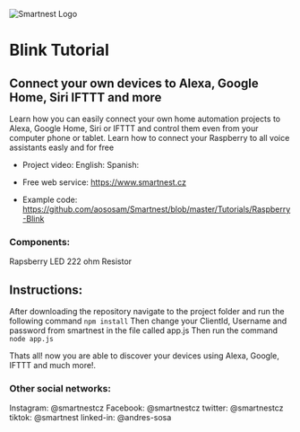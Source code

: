 ![Smartnest Logo](https://www.smartnest.cz/img/Logo-vector-login.png)
# Blink Tutorial

## Connect your own devices to Alexa, Google Home, Siri IFTTT and more

Learn how you can easily connect your own home automation projects to Alexa, Google Home, Siri or IFTTT and control them even from your computer phone or tablet.
Learn how to connect your Raspberry to all voice assistants easly and for free

- Project video:
English: 
Spanish: 

- Free web service:
https://www.smartnest.cz

- Example code:
https://github.com/aososam/Smartnest/blob/master/Tutorials/Raspberry-Blink


### Components:
Rapsberry
LED
222 ohm Resistor

## Instructions:
After downloading the repository navigate to the project folder and run the following command
`npm install`
Then change your ClientId, Username and password from smartnest in the file called app.js
Then run the command
`node app.js`

Thats all! now you are able to discover your devices using Alexa, Google, IFTTT and much more!.


### Other social networks:
Instagram: @smartnestcz
Facebook: @smartnestcz
twitter: @smartnestcz
tiktok: @smartnest
linked-in: @andres-sosa

